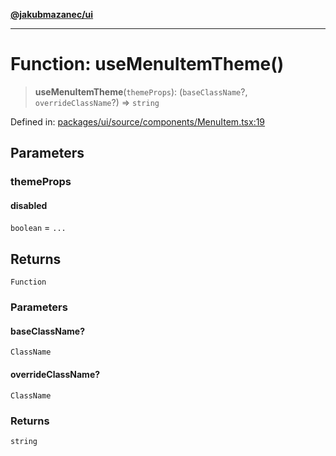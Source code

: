 [**@jakubmazanec/ui**](../README.md)

---

# Function: useMenuItemTheme()

> **useMenuItemTheme**(`themeProps`): (`baseClassName`?, `overrideClassName`?) => `string`

Defined in:
[packages/ui/source/components/MenuItem.tsx:19](https://github.com/jakubmazanec/tools/blob/adfe44f908094c1d1cdf19837842b33066bbd9d7/packages/ui/source/components/MenuItem.tsx#L19)

## Parameters

### themeProps

#### disabled

`boolean` = `...`

## Returns

`Function`

### Parameters

#### baseClassName?

`ClassName`

#### overrideClassName?

`ClassName`

### Returns

`string`
